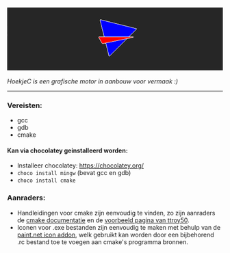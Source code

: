 ![](Logo/Logo_Hoofd.png)

_HoekjeC is een grafische motor in aanbouw voor vermaak :)_

---

### Vereisten:
- gcc
- gdb
- cmake

#### Kan via chocolatey geinstalleerd worden:
- Installeer chocolatey: https://chocolatey.org/
- `choco install mingw` (bevat gcc en gdb)
- `choco install cmake`

### Aanraders:
- Handleidingen voor cmake zijn eenvoudig te vinden, zo zijn aanraders de [cmake documentatie](https://cmake.org/cmake/help/v3.18/) en de [voorbeeld pagina van ttroy50](https://github.com/ttroy50/cmake-examples).
- Iconen voor .exe bestanden zijn eenvoudig te maken met behulp van de [paint.net icon addon](https://forums.getpaint.net/topic/927-icon-cursor-and-animated-cursor-format-v37-may-2010/), welk gebruikt kan worden door een bijbehorend .rc bestand toe te voegen aan cmake's programma bronnen.
